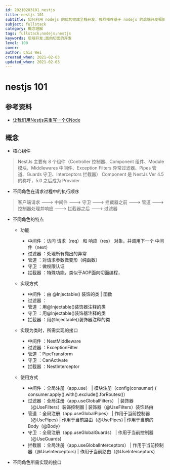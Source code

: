 ```yaml
---
id: 20210203101_nestjs
title: nestjs 101
subtitle: 如何利用 nodejs 的优势完成全栈开发，强烈推荐基于 nodejs 的后端开发框架：nestjs
subject: fullstack
category: 概念理解
tags: fullstack;nodejs;nestjs
keywords: 后端开发;面向切面的开发
level: 100
cover: 
author: Chis Wei
created_when: 2021-02-03
updated_when: 2021-02-03
---
```


# nestjs 101

## 参考资料

- [让我们用Nestjs来重写一个CNode](https://www.jianshu.com/p/f0a4944e8fb9)

## 概念

- 核心组件

> NestJs 主要有 8 个组件（Controller 控制器、Component 组件、Module 模块、Middlewares 中间件、Exception Filters 异常过滤器、Pipes 管道、Guards 守卫、Interceptors 拦截器）
> Component 是 NestJs Ver 4.5 的称呼，5.0 之后成为 Provider

- 不同角色在请求过程中的执行顺序

> 客户端请求 ---> 中间件 ---> 守卫 ---> 拦截器之前 ---> 管道 ---> 控制器处理并响应 ---> 拦截器之后 ---> 过滤器

- 不同角色的特点
    + 功能
        * 中间件    ：访问 请求（req） 和 响应（res） 对象，并调用下一个 中间件（next）
        * 过滤器    ：处理所有抛出的异常
        * 管道      ：对请求参数做变形（纯函数）
        * 守卫      ：做权限认证
        * 拦截器    ：特殊功能，类似于AOP面向切面编程，

    + 实现方式
        * 中间件    ：由 @Injectable() 装饰的类 | 函数
        * 过滤器    ：
        * 管道      ：用@Injectable()装饰器注释的类
        * 守卫      ：用@Injectable()装饰器注释的类
        * 拦截器    ：用@Injectable()装饰器注释的类

    + 实现为类时，所需实现的接口
        * 中间件    ：NestMiddleware
        * 过滤器    ：ExceptionFilter 
        * 管道      ：PipeTransform
        * 守卫      ：CanActivate
        * 拦截器    ：NestInterceptor 

    + 使用方式
        * 中间件    ：全局注册（app.use）               | 模块注册（config(consumer) { consumer.apply().with().exclude().forRoutes()）
        * 过滤器    ：全局注册（app.useGlobalFilters）  | 装饰器（@UseFilters）装饰控制器   | 装饰器（@UseFilters）装饰路由
        * 管道      ：全局注册（app.useGlobalPipes）    | 作用于当前控制器（@UsePipes)      | 作用于当前路由（@UsePipes)        | 作用于当前的 Body（@Body）
        * 守卫      ：全局注册（app.useGlobalGuards）   | 作用于当前控制器（@UseGuards) 
        * 拦截器    ：全局注册（app.useGlobalInterceptors）   | 作用于当前控制器（@UseInterceptors)  | 作用于当前路由（@UseInterceptors) 

- 不同角色所需实现的接口


